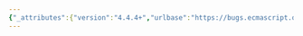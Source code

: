 ```yaml
---
{"_attributes":{"version":"4.4.4+","urlbase":"https://bugs.ecmascript.org/","maintainer":"dherman@mozilla.com"},"bug":{"bug_id":2049,"creation_ts":"2013-10-03 02:29:00 -0700","short_desc":"9.2.5: Add lower/upper bounds restriction to integer-indexed properties","delta_ts":"2014-07-18 20:43:30 -0700","product":"Draft for 6th Edition","component":"technical issue","version":"Rev 19: September 27, 2013 Draft","rep_platform":"All","op_sys":"All","bug_status":"RESOLVED","resolution":"FIXED","priority":"Normal","bug_severity":"normal","everconfirmed":true,"reporter":{"uid":"andrebargull","name":"André Bargull"},"assigned_to":{"uid":"allen","name":"Allen Wirfs-Brock"},"long_desc":[{"commentid":5835,"comment_count":0,"who":{"uid":"andrebargull","name":"André Bargull"},"bug_when":"2013-10-03 02:29:48 -0700","thetext":"The current definition of integer-indexed properties in 9.2.5 is a bit confusing/unusual, because it includes \"Infinity\", \"-Infinity\" and \"9999999999999998\", but not \"9999999999999999\".\n\nNote: I mean the actual string values here, so `typedArray[\"9999999999999999\"]` and not `typedArray[9999999999999999]` where `typedArray` is a TypedArray instance.\n\n\nMaybe change it to state that `Number.MIN_SAFE_INTEGER ≤ ToInteger(P) ≤ Number.MAX_SAFE_INTEGER` must hold. Or specify that integer-indexed properties must be elements of the language defined by `(-|ε)(0|[1-9][0-9]*)`."},{"commentid":5919,"comment_count":1,"who":{"uid":"allen","name":"Allen Wirfs-Brock"},"bug_when":"2013-10-21 12:15:15 -0700","thetext":"yes, and value greater than MAX_SAFE_INTEGER should be treated as out of range indies rather than reverting to default property handling."},{"commentid":8219,"comment_count":2,"who":{"uid":"andrebargull","name":"André Bargull"},"bug_when":"2014-05-08 04:46:21 -0700","thetext":"This issue now also applies the definition for integer index in 6.1.7 The Object Type."},{"commentid":9222,"comment_count":3,"who":{"uid":"allen","name":"Allen Wirfs-Brock"},"bug_when":"2014-07-16 14:44:35 -0700","thetext":"added MAX_SAFE_INTEGER range limit to definition in 6.1.7.  Definition no longer appears in 9.4.5 and the various usage sites seems to already correctly limit such values to the actual length of the objects being accessed."},{"commentid":9294,"comment_count":4,"who":{"uid":"allen","name":"Allen Wirfs-Brock"},"bug_when":"2014-07-18 20:43:30 -0700","thetext":"Fixed in Rev26"}]}}
---
```

